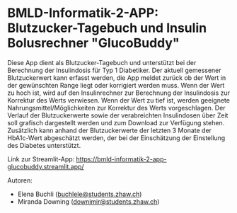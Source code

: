 # BMLD-Informatik-2-APP: Blutzucker-Tagebuch und Insulin Bolusrechner "GlucoBuddy"

Diese App dient als Blutzucker-Tagebuch und unterstützt bei der Berechnung der Insulindosis für Typ 1 Diabetiker. Der aktuell gemessener Blutzuckerwert kann erfasst werden, die App meldet zurück ob der Wert in der gewünschten Range liegt oder korrigiert werden muss. Wenn der Wert zu hoch ist, wird auf den Insulinrechner zur Berechnung der Insulindosis zur Korrektur des Werts verwiesen. Wenn der Wert zu tief ist, werden geeignete Nahrungsmittel/Möglichkeiten zur Korrektur des Werts vorgeschlagen. Der Verlauf der Blutzuckerwerte sowie der verabreichten Insulindosen über Zeit soll grafisch dargestellt werden und zum Download zur Verfügung stehen. Zusätzlich kann anhand der Blutzuckerwerte der letzten 3 Monate der HbA1c-Wert abgeschätzt werden, der bei der Einschätzung der Einstellung des Diabetes unterstützt.

Link zur Streamlit-App: https://bmld-informatik-2-app-glucobuddy.streamlit.app/ 

Autoren:
- Elena Buchli (buchlele@students.zhaw.ch)
- Miranda Downing (downimir@students.zhaw.ch)
